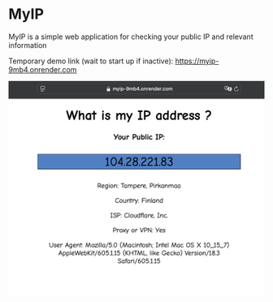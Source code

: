 # MyIP

MyIP is a simple web application for checking your public IP and relevant information

Temporary demo link (wait to start up if inactive):
<https://myip-9mb4.onrender.com>

![Demo](static/demo.png)
